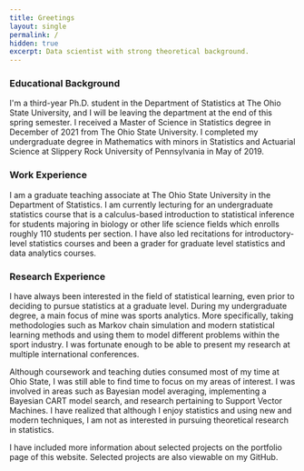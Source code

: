 ```yaml
---
title: Greetings
layout: single
permalink: /
hidden: true
excerpt: Data scientist with strong theoretical background.
---
```

### Educational Background

I'm a third-year Ph.D. student in the Department of Statistics at The Ohio State University, and I will be leaving the department at the end of this spring semester. I received a Master of Science in Statistics degree in December of 2021 from The Ohio State University. I completed my undergraduate degree in Mathematics with minors in Statistics and Actuarial Science at Slippery Rock University of Pennsylvania in May of 2019.

### Work Experience

I am a graduate teaching associate at The Ohio State University in the Department of Statistics. I am currently lecturing for an undergraduate statistics course that is a calculus-based introduction to statistical inference for students majoring in biology or other life science fields which enrolls roughly 110 students per section. I have also led recitations for introductory-level statistics courses and been a grader for graduate level statistics and data analytics courses. 

### Research Experience

I have always been interested in the field of statistical learning, even prior to deciding to pursue statistics at a graduate level. During my undergraduate degree, a main focus of mine was sports analytics. More specifically, taking methodologies such as Markov chain simulation and modern statistical learning methods and using them to model different problems within the sport industry. I was fortunate enough to be able to present my research at multiple international conferences. 

Although coursework and teaching duties consumed most of my time at Ohio State, I was still able to find time to focus on my areas of interest. I was involved in areas such as Bayesian model averaging, implementing a Bayesian CART model search, and research pertaining to Support Vector Machines. I have realized that although I enjoy statistics and using new and modern techniques, I am not as interested in pursuing theoretical research in statistics.

I have included more information about selected projects on the portfolio page of this website. Selected projects are also viewable on my GitHub.

